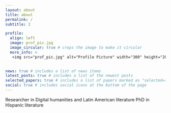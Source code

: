 ```yaml
---
layout: about
title: about
permalink: /
subtitle: 2

profile:
  align: left
  image: prof_pic.jpg
  image_circular: true # crops the image to make it circular
  more_info: >
   <img src="prof_pic.jpg" alt="Profile Picture" width="300" height="200">
    

news: true # includes a list of news items
latest_posts: true # includes a list of the newest posts
selected_papers: true # includes a list of papers marked as "selected={true}"
social: true # includes social icons at the bottom of the page
---
```


Researcher in Digital humanities and Latin American literature
PhD in Hispanic literature 

